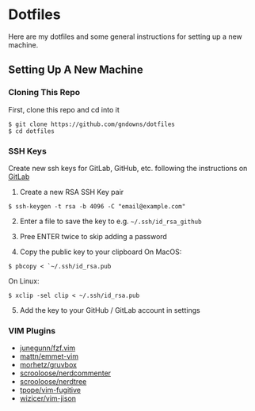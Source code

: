 # Dotfiles
Here are my dotfiles and some general instructions for setting up a new machine.

## Setting Up A New Machine

### Cloning This Repo

First, clone this repo and cd into it
```
$ git clone https://github.com/gndowns/dotfiles
$ cd dotfiles
```

### SSH Keys
Create new ssh keys for GitLab, GitHub, etc. following the instructions on [GitLab](https://docs.gitlab.com/ee/ssh/)

1. Create a new RSA SSH Key pair
```
$ ssh-keygen -t rsa -b 4096 -C "email@example.com"
```

2. Enter a file to save the key to e.g. `~/.ssh/id_rsa_github`

3. Pree ENTER twice to skip adding a password

4. Copy the public key to your clipboard
On MacOS:
```
$ pbcopy < `~/.ssh/id_rsa.pub
```

On Linux:
```
$ xclip -sel clip < ~/.ssh/id_rsa.pub
```

5. Add the key to your GitHub / GitLab account in settings

### VIM Plugins
- [junegunn/fzf.vim](https://github.com/junegunn/fzf.vim)
- [mattn/emmet-vim](https://github.com/mattn/emmet-vim)
- [morhetz/gruvbox](https://github.com/morhetz/gruvbox)
- [scrooloose/nerdcommenter](https://github.com/scrooloose/nerdcommenter)
- [scrooloose/nerdtree](https://github.com/scrooloose/nerdtree)
- [tpope/vim-fugitive](https://github.com/tpope/vim-fugitive)
- [wizicer/vim-jison](https://github.com/wizicer/vim-jison)
